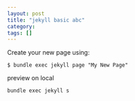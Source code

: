 ```yaml
---
layout: post
title: "jekyll basic abc"
category: 
tags: []
---
```


Create your new page using:

```
$ bundle exec jekyll page "My New Page"
```



preview on local

```
bundle exec jekyll s
```
